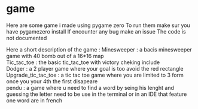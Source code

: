 # game

Here are some game i made using pygame zero 
To run them make sur you have pygamezero install
If encounter any bug make an issue 
The code is not documented 

Here a short description of the game :
  Minesweeper : a bacis minesweeper game with 40 bomb out of a 16*16 map   
  Tic_tac_toe : the basic tic_tac_toe with victory cheking include   
  Dodger : a 2 player game where your goal is too avoid the red rectangle   
  Upgrade_tic_tac_toe : a tic tac toe game where you are limited to 3 form once you your 4th the first disapeare    
  pendu : a game where u need to find a word by seing his lenght and guessing the letter need to be use in the terminal or in an IDE that feature one word are in french   
